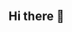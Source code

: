 ## Hi there 👋

<!--
**Newwri/Newwri** is a ✨ _special_ ✨ repository because its `README.md` (this file) appears on your GitHub profile.

Here are some ideas to get you started:

I'm a 4th year student majoring in Data Science.

- 🔭 I’m currently working on creating a mobile application for my FYP(Final Year Project)
- 🌱 I’m currently learning Flutter
- 📫 How to reach me: armananuar7@gmail.com
- 😄 Pronouns: he/him
- ⚡ Fun fact: I like lasagna

